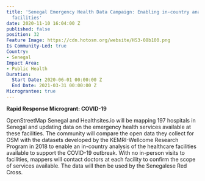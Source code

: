 ```yaml
---
title: 'Senegal Emergency Health Data Campaign: Enabling in-country analysis of healthcare
  facilities'
date: 2020-11-10 16:04:00 Z
published: false
position: 32
Feature Image: https://cdn.hotosm.org/website/HS3-08b100.png
Is Community-Led: true
Country:
- Senegal
Impact Area:
- Public Health
Duration:
  Start Date: 2020-06-01 00:00:00 Z
  End Date: 2021-03-31 00:00:00 Z
Micrograntee: true
---
```


**Rapid Response Microgrant: COVID-19**

OpenStreetMap Senegal and Healthsites.io will be mapping 197 hospitals in Senegal and updating data on the emergency health services available at these facilities. The community will compare the open data they collect for OSM with the datasets developed by the KEMRI-Wellcome Research Program in 2018 to enable an in-country analysis of the healthcare facilities available to support the COVID-19 outbreak. With no in-person visits to facilities, mappers will contact doctors at each facility to confirm the scope of services available. The data will then be used by the Senegalese Red Cross.